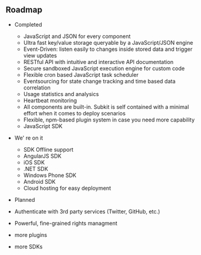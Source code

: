 Roadmap
----

* Completed
  * JavaScript and JSON for every component
  * Ultra fast key/value storage queryable by a JavaScript/JSON engine
  * Event-Driven: listen easily to changes inside stored data and trigger view updates
  * RESTful API with intuitive and interactive API documentation
  * Secure sandboxed JavaScript execution engine for custom code 
  * Flexible cron based JavaScript task scheduler
  * Eventsourcing for state change tracking and time based data correlation
  * Usage statistics and analysics
  * Heartbeat monitoring
  * All components are built-in. Subkit is self contained with a minimal effort when it comes to deploy scenarios
  * Flexible, npm-based plugin system in case you need more capability
  * JavaScript SDK

* We' re on it
  * SDK Offline support
  * AngularJS SDK
  * iOS SDK
  * .NET SDK
  * Windows Phone SDK
  * Android SDK
  * Cloud hosting for easy deployment

* Planned
 * Authenticate with 3rd party services (Twitter, GitHub, etc.)
 * Powerful, fine-grained rights managment
 * more plugins
 * more SDKs
